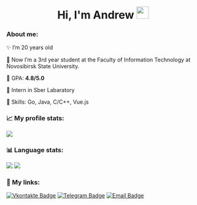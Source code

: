 <h1 align="center"> Hi, I'm Andrew <img src="https://github.com/blackcater/blackcater/raw/main/images/Hi.gif" height="32"/></h1>

### About me:
✨ I’m 20 years old 

🏫 Now I’m a 3rd year student at the Faculty of Information Technology at Novosibirsk State University.

📒 GPA: **4.8/5.0**

🌻 Intern in Sber Labaratory

🌱 Skills: Go, Java, C/C++, Vue.js

### 📈 My profile stats:
![](https://github-profile-summary-cards.vercel.app/api/cards/profile-details?username=AndrewKorn&theme=tokyonight)
### 📊 Language stats:
![](https://github-profile-summary-cards.vercel.app/api/cards/most-commit-language?username=AndrewKorn&theme=tokyonight)
![](http://github-profile-summary-cards.vercel.app/api/cards/repos-per-language?username=AndrewKorn&theme=tokyonight)


### 🔗 My links:
[![Vkontakte Badge](https://img.shields.io/badge/-Vkontakte-0088cc?style=for-the-badge&logo=appveyor&logo=Vkontakte&logoColor=white&color=0028cc)](https://vk.com/nsuboy)
[![Telegram Badge](https://img.shields.io/badge/-Telegram-0088cc?style=for-the-badge&logo=appveyor&logo=Telegram&logoColor=white&color=blue)](https://t.me/andrewKorneshchuk)
[![Email Badge](https://img.shields.io/badge/-Email-0088cc?style=for-the-badge&logo=appveyor&logo=Gmail&logoColor=white&color=critical)](mailto:a.korneshchuk1@g.nsu.ru)


